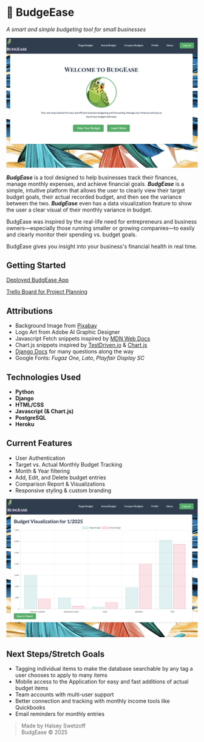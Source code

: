 # 🦜 BudgeEase
*A smart and simple budgeting tool for small businesses*

![BudgeEase Screenshot](main_app/static/images/BudgEaseScreen1.png)

***BudgEase*** is a tool designed to help businesses track their finances, manage monthly expenses, and achieve financial goals. ***BudgEase*** is a simple, intuitive platform that allows the user to clearly view their target budget goals, their actual recorded budget, and then see the variance between the two.  ***BudgEase*** even has a data visualization feature to show the user a clear visual of their monthly variance in budget.

BudgEase was inspired by the real-life need for entrepreneurs and business owners—especially those running smaller or growing companies—to easily and clearly monitor their spending vs. budget goals.  

BudgEase gives you insight into your business's financial health in real time.

## Getting Started

[Deployed BudgEase App]()

[Trello Board for Project Planning](https://trello.com/b/sR5IxMzA/budgee-a-business-forecasting-and-budgeting-application)


## Attributions

- Background Image from [Pixabay](https://pixabay.com/illustrations/leaves-tropical-exotic-green-plant-3923413/)
- Logo Art from Adobe AI Graphic Designer
- Javascript Fetch snippets inspired by [MDN Web Docs](https://developer.mozilla.org/en-US/)
- Chart.js snippets inspired by [TestDriven.io](https://testdriven.io/blog/django-charts/) & [Chart.js](https://www.chartjs.org/docs/latest/getting-started/)
- [Django Docs](https://docs.djangoproject.com/en/5.2/) for many questions along the way
- Google Fonts: *Fugaz One*, *Lato*, *Playfair Display SC*

## Technologies Used

- **Python**
- **Django** 
- **HTML/CSS**
- **Javascript (& Chart.js)**
- **PostgreSQL**
- **Heroku**

## Current Features

- User Authentication
- Target vs. Actual Monthly Budget Tracking
- Month & Year filtering
- Add, Edit, and Delete budget entries
- Comparison Report & Visualizations
- Responsive styling & custom branding

![Screenshot of BudgEase Data Visualization](main_app/static/images/BudgEaseScreen2.png)

## Next Steps/Stretch Goals

- Tagging individual items to make the database searchable by any tag a user chooses to apply to many items
- Mobile access to the Application for easy and fast additions of actual budget items
- Team accounts with multi-user support
- Better connection and tracking with monthly income tools like Quickbooks
- Email reminders for monthly entries

> Made by Halsey Swetzoff  
> BudgEase © 2025
